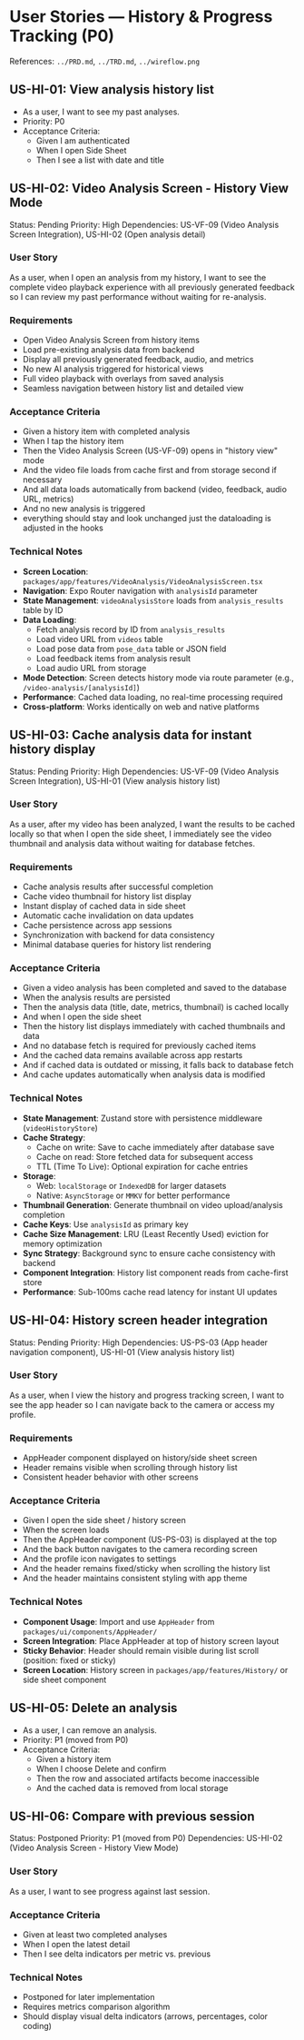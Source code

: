 # User Stories — History & Progress Tracking (P0)

References: `../PRD.md`, `../TRD.md`, `../wireflow.png`

## US-HI-01: View analysis history list
- As a user, I want to see my past analyses.
- Priority: P0
- Acceptance Criteria:
  - Given I am authenticated
  - When I open Side Sheet
  - Then I see a list with date and title


## US-HI-02: Video Analysis Screen - History View Mode
Status: Pending
Priority: High
Dependencies: US-VF-09 (Video Analysis Screen Integration), US-HI-02 (Open analysis detail)

### User Story
As a user, when I open an analysis from my history, I want to see the complete video playback experience with all previously generated feedback so I can review my past performance without waiting for re-analysis.

### Requirements
- Open Video Analysis Screen from history items
- Load pre-existing analysis data from backend
- Display all previously generated feedback, audio, and metrics
- No new AI analysis triggered for historical views
- Full video playback with overlays from saved analysis
- Seamless navigation between history list and detailed view

### Acceptance Criteria
- Given a history item with completed analysis
- When I tap the history item
- Then the Video Analysis Screen (US-VF-09) opens in "history view" mode
- And the video file loads from cache first and from storage second if necessary
- And all data loads automatically from backend (video, feedback, audio URL, metrics)
- And no new analysis is triggered
- everything should stay and look unchanged just the dataloading is adjusted in the hooks

### Technical Notes
- **Screen Location**: `packages/app/features/VideoAnalysis/VideoAnalysisScreen.tsx`
- **Navigation**: Expo Router navigation with `analysisId` parameter
- **State Management**: `videoAnalysisStore` loads from `analysis_results` table by ID
- **Data Loading**: 
  - Fetch analysis record by ID from `analysis_results`
  - Load video URL from `videos` table
  - Load pose data from `pose_data` table or JSON field
  - Load feedback items from analysis result
  - Load audio URL from storage
- **Mode Detection**: Screen detects history mode via route parameter (e.g., `/video-analysis/[analysisId]`)
- **Performance**: Cached data loading, no real-time processing required
- **Cross-platform**: Works identically on web and native platforms

## US-HI-03: Cache analysis data for instant history display
Status: Pending
Priority: High
Dependencies: US-VF-09 (Video Analysis Screen Integration), US-HI-01 (View analysis history list)

### User Story
As a user, after my video has been analyzed, I want the results to be cached locally so that when I open the side sheet, I immediately see the video thumbnail and analysis data without waiting for database fetches.

### Requirements
- Cache analysis results after successful completion
- Cache video thumbnail for history list display
- Instant display of cached data in side sheet
- Automatic cache invalidation on data updates
- Cache persistence across app sessions
- Synchronization with backend for data consistency
- Minimal database queries for history list rendering

### Acceptance Criteria
- Given a video analysis has been completed and saved to the database
- When the analysis results are persisted
- Then the analysis data (title, date, metrics, thumbnail) is cached locally
- And when I open the side sheet
- Then the history list displays immediately with cached thumbnails and data
- And no database fetch is required for previously cached items
- And the cached data remains available across app restarts
- And if cached data is outdated or missing, it falls back to database fetch
- And cache updates automatically when analysis data is modified

### Technical Notes
- **State Management**: Zustand store with persistence middleware (`videoHistoryStore`)
- **Cache Strategy**: 
  - Cache on write: Save to cache immediately after database save
  - Cache on read: Store fetched data for subsequent access
  - TTL (Time To Live): Optional expiration for cache entries
- **Storage**: 
  - Web: `localStorage` or `IndexedDB` for larger datasets
  - Native: `AsyncStorage` or `MMKV` for better performance
- **Thumbnail Generation**: Generate thumbnail on video upload/analysis completion
- **Cache Keys**: Use `analysisId` as primary key
- **Cache Size Management**: LRU (Least Recently Used) eviction for memory optimization
- **Sync Strategy**: Background sync to ensure cache consistency with backend
- **Component Integration**: History list component reads from cache-first store
- **Performance**: Sub-100ms cache read latency for instant UI updates

## US-HI-04: History screen header integration
Status: Pending
Priority: High
Dependencies: US-PS-03 (App header navigation component), US-HI-01 (View analysis history list)

### User Story
As a user, when I view the history and progress tracking screen, I want to see the app header so I can navigate back to the camera or access my profile.

### Requirements
- AppHeader component displayed on history/side sheet screen
- Header remains visible when scrolling through history list
- Consistent header behavior with other screens

### Acceptance Criteria
- Given I open the side sheet / history screen
- When the screen loads
- Then the AppHeader component (US-PS-03) is displayed at the top
- And the back button navigates to the camera recording screen
- And the profile icon navigates to settings
- And the header remains fixed/sticky when scrolling the history list
- And the header maintains consistent styling with app theme

### Technical Notes
- **Component Usage**: Import and use `AppHeader` from `packages/ui/components/AppHeader/`
- **Screen Integration**: Place AppHeader at top of history screen layout
- **Sticky Behavior**: Header should remain visible during list scroll (position: fixed or sticky)
- **Screen Location**: History screen in `packages/app/features/History/` or side sheet component

## US-HI-05: Delete an analysis
- As a user, I can remove an analysis.
- Priority: P1 (moved from P0)
- Acceptance Criteria:
  - Given a history item
  - When I choose Delete and confirm
  - Then the row and associated artifacts become inaccessible
  - And the cached data is removed from local storage

## US-HI-06: Compare with previous session
Status: Postponed
Priority: P1 (moved from P0)
Dependencies: US-HI-02 (Video Analysis Screen - History View Mode)

### User Story
As a user, I want to see progress against last session.

### Acceptance Criteria
- Given at least two completed analyses
- When I open the latest detail
- Then I see delta indicators per metric vs. previous

### Technical Notes
- Postponed for later implementation
- Requires metrics comparison algorithm
- Should display visual delta indicators (arrows, percentages, color coding)